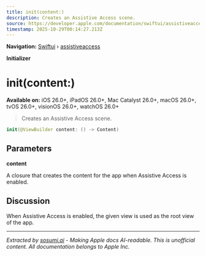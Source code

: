 ```yaml
---
title: init(content:)
description: Creates an Assistive Access scene.
source: https://developer.apple.com/documentation/swiftui/assistiveaccess/init(content:)
timestamp: 2025-10-29T00:14:27.213Z
---
```


**Navigation:** [Swiftui](/documentation/swiftui) › [assistiveaccess](/documentation/swiftui/assistiveaccess)

**Initializer**

# init(content:)

**Available on:** iOS 26.0+, iPadOS 26.0+, Mac Catalyst 26.0+, macOS 26.0+, tvOS 26.0+, visionOS 26.0+, watchOS 26.0+

> Creates an Assistive Access scene.

```swift
init(@ViewBuilder content: () -> Content)
```

## Parameters

**content**

A closure that creates the content for the app when Assistive Access is enabled.



## Discussion

When Assistive Access is enabled, the given view is used as the root view of the app.

---

*Extracted by [sosumi.ai](https://sosumi.ai) - Making Apple docs AI-readable.*
*This is unofficial content. All documentation belongs to Apple Inc.*
